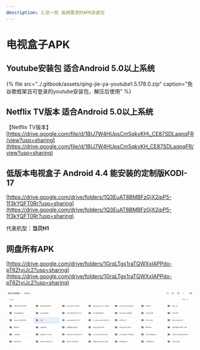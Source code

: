 ```yaml
---
description: 汇总一些 高频需求的APK安装包
---
```


# 电视盒子APK

##  Youtube安装包 适合Android 5.0以上系统

{% file src="../.gitbook/assets/qing-jie-ya-youtube1.5.178.0.zip" caption="免谷歌框架且可登录的youtube安装包，解压后使用" %}

## Netflix TV版本 适合Android 5.0以上系统

【Netflix TV版本】[https://drive.google.com/file/d/1BIJ7W4HUpsCm5qkvKH\_CE87SDLaqnqFR/view?usp=sharing](https://drive.google.com/file/d/1BIJ7W4HUpsCm5qkvKH_CE87SDLaqnqFR/view?usp=sharing)

## 低版本电视盒子 Android 4.4 能安装的定制版KODI-17

[https://drive.google.com/drive/folders/1Q3EuAT8BMBFzGjX2ipP5-1f3kYQFT0Rr?usp=sharing](https://drive.google.com/drive/folders/1Q3EuAT8BMBFzGjX2ipP5-1f3kYQFT0Rr?usp=sharing)

 代表机型：**当贝H1**

##  网盘所有APK

 [https://drive.google.com/drive/folders/1GrqLTgx1raTQWXxIAPPdo-pT6ZtyiJc2?usp=sharing](https://drive.google.com/drive/folders/1GrqLTgx1raTQWXxIAPPdo-pT6ZtyiJc2?usp=sharing)

![](../.gitbook/assets/wang-pan-.jpg)



